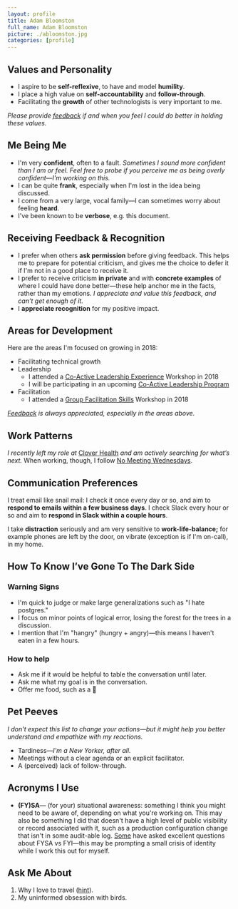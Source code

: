 ```yaml
---
layout: profile
title: Adam Bloomston
full_name: Adam Bloomston
picture: ./abloomston.jpg
categories: [profile]
---
```


## Values and Personality

* I aspire to be **self-reflexive**, to have and model **humility**.
* I place a high value on **self-accountability** and **follow-through**.
* Facilitating the **growth** of other technologists is very important to me.

*Please provide [feedback](#receiving-feedback--recognition) if and when you feel I could do better in holding these values.*

## Me Being Me

* I'm very **confident**, often to a fault. *Sometimes I sound more confident than I am or feel. Feel free to probe if you perceive me as being overly confident—I'm working on this.*
* I can be quite **frank**, especially when I'm lost in the idea being discussed.
* I come from a very large, vocal family—I can sometimes worry about feeling **heard**.
* I've been known to be **verbose**, e.g. this document.

## Receiving Feedback & Recognition

* I prefer when others **ask permission** before giving feedback. This helps me to prepare for potential criticism, and gives me the choice to defer it if I'm not in a good place to receive it.
* I prefer to receive criticism **in private** and with **concrete examples** of where I could have done better—these help anchor me in the facts, rather than my emotions. *I appreciate and value this feedback, and can’t get enough of it.*
* I **appreciate recognition** for my positive impact.

## Areas for Development

Here are the areas I'm focused on growing in 2018:

* Facilitating technical growth
* Leadership
  * I attended a [Co-Active Leadership Experience](http://www.coactive.com/leadership/experience) Workshop in 2018
  * I will be participating in an upcoming [Co-Active Leadership Program](http://www.coactive.com/leadership/program)
* Facilitation
  * I attended a [Group Facilitation Skills](http://www.communityatwork.com/groupfac1.html) Workshop in 2018

*[Feedback](#receiving-feedback--recognition) is always appreciated, especially in the areas above.*

## Work Patterns

*I recently left my role at* [Clover Health](https://www.cloverhealth.com/) *and am actively searching for what’s next.* When working, though, I follow [No Meeting Wednesdays](https://wavelength.asana.com/workstyle-no-meeting-wednesdays/#close).

## Communication Preferences

I treat email like snail mail: I check it once every day or so, and aim to **respond to emails within a few business days**. I check Slack every hour or so and aim to **respond in Slack within a couple hours**.

I take **distraction** seriously and am very sensitive to **work-life-balance;** for example phones are left by the door, on vibrate (exception is if I'm on-call), in my home.

## How To Know I’ve Gone To The Dark Side

### Warning Signs

* I'm quick to judge or make large generalizations such as "I hate postgres."
* I focus on minor points of logical error, losing the forest for the trees in a discussion.
* I mention that I'm "hangry" (hungry + angry)—this means I haven't eaten in a few hours.

### How to help

* Ask me if it would be helpful to table the conversation until later.
* Ask me what my goal is in the conversation.
* Offer me food, such as a 🍌

## Pet Peeves

*I don't expect this list to change your actions—but it might help you better understand and empathize with my reactions.*

* Tardiness—*I'm a New Yorker, after all.*
* Meetings without a clear agenda or an explicit facilitator.
* A (perceived) lack of follow-through.

## Acronyms I Use
* **(FY)SA**— (for your) situational awareness: something I think you might need to be aware of, depending on what you're working on. This may also be something I did that doesn't have a high level of public visibility or record associated with it, such as a production configuration change that isn't in some audit-able log. [Some](http://www.linkedin.com/in/sarapackman) have asked excellent questions about FYSA vs FYI—this may be prompting a small crisis of identity while I work this out for myself.

## Ask Me About

1. Why I love to travel ([hint](http://mrconsole-eats.tumblr.com/)).
2. My uninformed obsession with birds.

